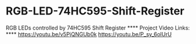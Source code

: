 # RGB-LED-74HC595-Shift-Register
RGB LEDs controlled by 74HC595 Shift Register
**** Project Video Links: ****
https://youtu.be/v5PjQNGUb0k
https://youtu.be/P_sy_6olUrU
